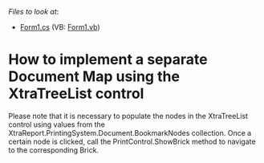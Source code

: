 <!-- default file list -->
*Files to look at*:

* [Form1.cs](./CS/WindowsFormsApplication1/Form1.cs) (VB: [Form1.vb](./VB/WindowsFormsApplication1/Form1.vb))
<!-- default file list end -->
# How to implement a separate Document Map using the XtraTreeList control


<p>Please note that it is necessary to populate the nodes in the XtraTreeList control using values from the XtraReport.PrintingSystem.Document.BookmarkNodes collection. Once a certain node is clicked, call the PrintControl.ShowBrick method to navigate to the corresponding Brick.</p>

<br/>



